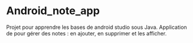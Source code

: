 # Android_note_app
 Projet pour apprendre les bases de android studio sous Java.
 Application de pour gérer des notes : en ajouter, en supprimer et les afficher.
